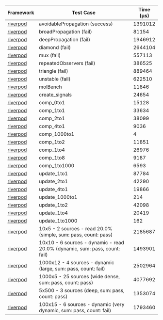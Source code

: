 | Framework | Test Case | Time (μs) |
| --- | --- | --- |
| [riverpod](https://github.com/rrousselGit/riverpod) | avoidablePropagation (success) | 1391012 |
| [riverpod](https://github.com/rrousselGit/riverpod) | broadPropagation (fail) | 81154 |
| [riverpod](https://github.com/rrousselGit/riverpod) | deepPropagation (fail) | 1946912 |
| [riverpod](https://github.com/rrousselGit/riverpod) | diamond (fail) | 2644104 |
| [riverpod](https://github.com/rrousselGit/riverpod) | mux (fail) | 557113 |
| [riverpod](https://github.com/rrousselGit/riverpod) | repeatedObservers (fail) | 386525 |
| [riverpod](https://github.com/rrousselGit/riverpod) | triangle (fail) | 889464 |
| [riverpod](https://github.com/rrousselGit/riverpod) | unstable (fail) | 622510 |
| [riverpod](https://github.com/rrousselGit/riverpod) | molBench | 11846 |
| [riverpod](https://github.com/rrousselGit/riverpod) | create_signals | 24654 |
| [riverpod](https://github.com/rrousselGit/riverpod) | comp_0to1 | 15128 |
| [riverpod](https://github.com/rrousselGit/riverpod) | comp_1to1 | 33634 |
| [riverpod](https://github.com/rrousselGit/riverpod) | comp_2to1 | 38099 |
| [riverpod](https://github.com/rrousselGit/riverpod) | comp_4to1 | 9036 |
| [riverpod](https://github.com/rrousselGit/riverpod) | comp_1000to1 | 4 |
| [riverpod](https://github.com/rrousselGit/riverpod) | comp_1to2 | 11851 |
| [riverpod](https://github.com/rrousselGit/riverpod) | comp_1to4 | 26976 |
| [riverpod](https://github.com/rrousselGit/riverpod) | comp_1to8 | 9187 |
| [riverpod](https://github.com/rrousselGit/riverpod) | comp_1to1000 | 6593 |
| [riverpod](https://github.com/rrousselGit/riverpod) | update_1to1 | 87784 |
| [riverpod](https://github.com/rrousselGit/riverpod) | update_2to1 | 42290 |
| [riverpod](https://github.com/rrousselGit/riverpod) | update_4to1 | 19866 |
| [riverpod](https://github.com/rrousselGit/riverpod) | update_1000to1 | 214 |
| [riverpod](https://github.com/rrousselGit/riverpod) | update_1to2 | 42098 |
| [riverpod](https://github.com/rrousselGit/riverpod) | update_1to4 | 20419 |
| [riverpod](https://github.com/rrousselGit/riverpod) | update_1to1000 | 162 |
| [riverpod](https://github.com/rrousselGit/riverpod) | 10x5 - 2 sources - read 20.0% (simple, sum: pass, count: pass) | 2185687 |
| [riverpod](https://github.com/rrousselGit/riverpod) | 10x10 - 6 sources - dynamic - read 20.0% (dynamic, sum: pass, count: fail) | 1493901 |
| [riverpod](https://github.com/rrousselGit/riverpod) | 1000x12 - 4 sources - dynamic (large, sum: pass, count: fail) | 2502964 |
| [riverpod](https://github.com/rrousselGit/riverpod) | 1000x5 - 25 sources (wide dense, sum: pass, count: pass) | 4077692 |
| [riverpod](https://github.com/rrousselGit/riverpod) | 5x500 - 3 sources (deep, sum: pass, count: pass) | 1353074 |
| [riverpod](https://github.com/rrousselGit/riverpod) | 100x15 - 6 sources - dynamic (very dynamic, sum: pass, count: fail) | 1793460 |
